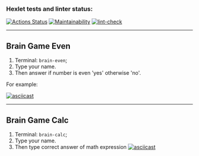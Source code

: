 ### Hexlet tests and linter status:
[![Actions Status](https://github.com/kasapvictor/frontend-project-lvl1/workflows/hexlet-check/badge.svg)](https://github.com/kasapvictor/frontend-project-lvl1/actions)
[![Maintainability](https://api.codeclimate.com/v1/badges/02728fed36404d35c845/maintainability)](https://codeclimate.com/github/kasapvictor/frontend-project-lvl1/maintainability)
[![lint-check](https://github.com/kasapvictor/frontend-project-lvl1/actions/workflows/lint-check.yml/badge.svg)](https://github.com/kasapvictor/frontend-project-lvl1/actions/workflows/lint-check.yml)

---

## Brain Game Even
1. Terminal: `brain-even`;
2. Type your name.
3. Then answer if number is even 'yes' otherwise 'no'.

For example:

[![asciicast](https://asciinema.org/a/96EeDfoCOHTlSySuIk3pJz6PP.svg)](https://asciinema.org/a/96EeDfoCOHTlSySuIk3pJz6PP)

---

## Brain Game Calc
1. Terminal: `brain-calc`;
2. Type your name.
3. Then type correct answer of math expression
[![asciicast](https://asciinema.org/a/PkYi7cnEZM0Kj81ZAoxa1NqXZ.svg)](https://asciinema.org/a/PkYi7cnEZM0Kj81ZAoxa1NqXZ)